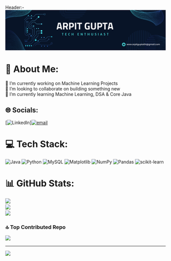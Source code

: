 Header:- 
![Header Image](img.png)
# 💫 About Me:
🔭 I’m currently working on Machine Learning Projects<br>👯 I’m looking to collaborate on building something new <br>🌱 I’m currently learning Machine Learning, DSA & Core Java<br>


## 🌐 Socials:
[![LinkedIn](https://img.shields.io/badge/LinkedIn-%230077B5.svg?logo=linkedin&logoColor=white)][![email](https://img.shields.io/badge/Email-D14836?logo=gmail&logoColor=white)](mailto:www.arpitgupta64@gmail.com) 

# 💻 Tech Stack:
![Java](https://img.shields.io/badge/java-%23ED8B00.svg?style=for-the-badge&logo=openjdk&logoColor=white) ![Python](https://img.shields.io/badge/python-3670A0?style=for-the-badge&logo=python&logoColor=ffdd54) ![MySQL](https://img.shields.io/badge/mysql-4479A1.svg?style=for-the-badge&logo=mysql&logoColor=white) ![Matplotlib](https://img.shields.io/badge/Matplotlib-%23ffffff.svg?style=for-the-badge&logo=Matplotlib&logoColor=black) ![NumPy](https://img.shields.io/badge/numpy-%23013243.svg?style=for-the-badge&logo=numpy&logoColor=white) ![Pandas](https://img.shields.io/badge/pandas-%23150458.svg?style=for-the-badge&logo=pandas&logoColor=white) ![scikit-learn](https://img.shields.io/badge/scikit--learn-%23F7931E.svg?style=for-the-badge&logo=scikit-learn&logoColor=white)
# 📊 GitHub Stats:
![](https://github-readme-stats.vercel.app/api?username=arpit-528&theme=gruvbox_light&hide_border=false&include_all_commits=false&count_private=false)<br/>
![](https://nirzak-streak-stats.vercel.app/?user=arpit-528&theme=gruvbox_light&hide_border=false)<br/>
![](https://github-readme-stats.vercel.app/api/top-langs/?username=arpit-528&theme=gruvbox_light&hide_border=false&include_all_commits=false&count_private=false&layout=compact)

### 🔝 Top Contributed Repo
![](https://github-contributor-stats.vercel.app/api?username=arpit-528&limit=5&theme=rose&combine_all_yearly_contributions=true)

---
[![](https://visitcount.itsvg.in/api?id=arpit-528&icon=0&color=0)](https://visitcount.itsvg.in)

<!-- Proudly created with GPRM ( https://gprm.itsvg.in ) -->
